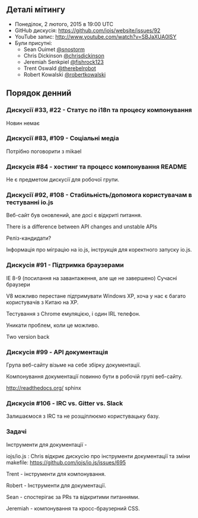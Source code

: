 ## Деталі мітингу

- Понеділок, 2 лютого, 2015 в 19:00 UTC
- GitHub дискусія: https://github.com/iojs/website/issues/92
- YouTube запис: http://www.youtube.com/watch?v=SBJaXUA0lSY
- Були присутні:
  * Sean Ouimet [@snostorm](https://github.com/snostorm)
  * Chris Dickinson [@chrisdickinson](https://github.com/chrisdickinson)
  * Jeremiah Senkpiel [@fishrock123](https://github.com/fishrock123)
  * Trent Oswald [@therebelrobot](https://github.com/therebelrobot)
  * Robert Kowalski [@robertkowalski](https://github.com/robertkowalski)

## Порядок денний

### Дискусії #33, #22 - Статус по i18n та процесу компонування

Новин немає

### Дискусії #83, #109 - Соціальні медіа

Потрібно поговорити з mikael

### Дискусія #84 - хостинг та процесс компонування README

Не є предметом дискусії для робочої групи.

### Дискусії #92, #108 - Стабільність/допомога користувачам в тестуванні io.js

Веб-сайт був оновлений, але досі є відкриті питання.

There is a difference between API changes and unstable APIs

Реліз-кандидати?

Інформація про міграцію на io.js, інструкція для коректного запуску io.js.

### Дискусія #91 - Підтримка браузерами
IE 8-9 (посилання на завантаження, але ще не завершено)
Сучасні браузери

V8 можливо перестане підтримувати Windows XP, хоча у нас є багато користувачів з Китаю на XP.

Тестування з Chrome емуляцією, і один IRL телефон.

Уникати проблем, коли це можливо.

Two version back

### Дискусія #99 - API документація

Група веб-сайту візьме на себе збірку документації.

Компонування документації повинно бути в робочій групі веб-сайту.

http://readthedocs.org/
sphinx

### Дискусія #106 - IRC vs. Gitter vs. Slack

Залишаємося з IRC та не розщіплюємо користувацьку базу.

### Задачі

Інструменти для документації -

iojs/io.js : Chris відкриє дискусію про інструменти документації та зміни makefile: https://github.com/iojs/io.js/issues/695

Trent - інструменти для компонування.

Robert - Інструменти для документації.

Sean - спостерігає за PRs та відкритими питаннями.

Jeremiah - компонування та кросс-браузерний CSS.